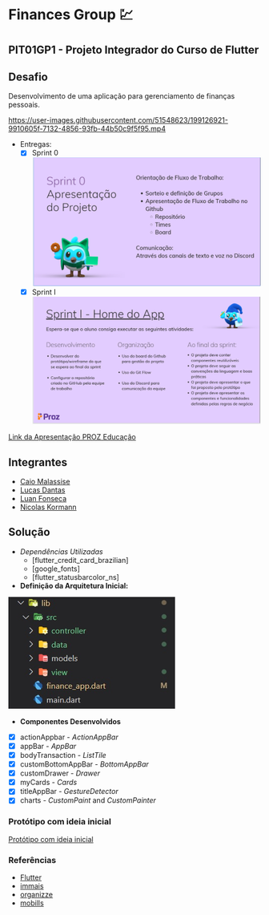 # Finances Group :chart:

##  PIT01GP1 - Projeto Integrador do Curso de Flutter

## Desafio

Desenvolvimento de uma aplicação para gerenciamento de finanças pessoais.

https://user-images.githubusercontent.com/51548623/199126921-9910605f-7132-4856-93fb-44b50c9f5f95.mp4

- Entregas:
  - [x] Sprint 0 ![Sprint 0](Sprints/sprint0.png)
  - [x] Sprint I ![Sprint I](Sprints/sprintI.png)

[Link da Apresentação PROZ Educação](https://docs.google.com/presentation/d/181Vlhx1l7lmpuS8htd34nlJ9vLXomLDjK2Sc5mJm4JY/edit#slide=id.g1395cdef0a2_0_83 )

## Integrantes

- [Caio Malassise](https://github.com/cmalassise)
- [Lucas Dantas](https://github.com/ldantascruz)
- [Luan Fonseca](https://github.com/Luanftg)
- [Nicolas Kormann](https://github.com/nicolasKormann)

## Solução

- *Dependências Utilizadas*
  - [flutter_credit_card_brazilian]
  - [google_fonts]
  - [flutter_statusbarcolor_ns]
- **Definição da Arquitetura Inicial:**

![Definição da Arquitetura Inicial](Sprints/arquitetura.jpg)

- **Componentes Desenvolvidos**

- [x] actionAppbar - *ActionAppBar*
- [x] appBar - *AppBar*
- [x] bodyTransaction - *ListTile*
- [x] customBottomAppBar - *BottomAppBar*
- [x] customDrawer - *Drawer*
- [x] myCards - *Cards*
- [x] titleAppBar - *GestureDetector*
- [x] charts - *CustomPaint* and *CustomPainter*

### Protótipo com ideia inicial
[Protótipo com ideia inicial](https://marvelapp.com/project/6493232)

### Referências

- [Flutter](https://flutter.dev/)
- [immais](https://immais.com/)
- [organizze](https://www.organizze.com.br/)
- [mobills](https://www.mobills.com.br/)
